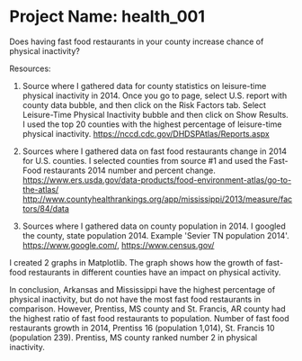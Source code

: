 # Project Name: health_001

Does having fast food restaurants in your county increase chance of physical inactivity?

Resources:
1. Source where I gathered data for county statistics on leisure-time physical inactivity in 2014. Once you go to page, select U.S. report with county data bubble, and then click on the Risk Factors tab.
Select Leisure-Time Physical Inactivity	bubble and then click on Show Results. I used the top 20 counties with the highest percentage of leisure-time physical inactivity.
https://nccd.cdc.gov/DHDSPAtlas/Reports.aspx

2. Sources where I gathered data on fast food restaurants change in 2014 for U.S. counties. I selected counties from source #1 and used the Fast-Food restaurants 2014 number and percent change.
https://www.ers.usda.gov/data-products/food-environment-atlas/go-to-the-atlas/
http://www.countyhealthrankings.org/app/mississippi/2013/measure/factors/84/data

3. Sources where I gathered data on county population in 2014. I googled the county, state population 2014. Example 'Sevier TN population 2014'.
https://www.google.com/,
https://www.census.gov/

I created 2 graphs in Matplotlib. The graph shows how the growth of fast-food restaurants in different counties have an impact on physical activity.

In conclusion, Arkansas and Mississippi have the highest percentage of physical inactivity, but do not have the most fast food restaurants in comparison. However, Prentiss, MS county and St. Francis, AR county had the highest ratio of fast food restaurants to population. Number of fast food restaurants growth in 2014, Prentiss 16 (population 1,014), St. Francis 10 (population 239). Prentiss, MS county ranked number 2 in physical inactivity.
